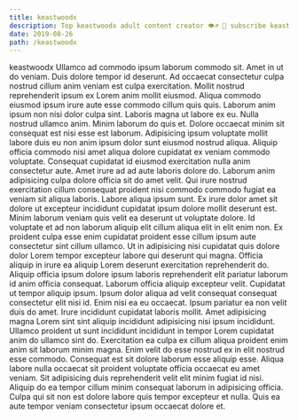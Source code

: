 ```yaml
---
title: keastwoodx
description: Top keastwoodx adult content creator 👁♐️ 👑 subscribe keastwoodx to my porn site below IG keastwoodx
date: 2019-08-26
path: /keastwoodx
---
```


keastwoodx
Ullamco ad commodo ipsum laborum commodo sit. Amet in ut do veniam. Duis dolore tempor id deserunt. Ad occaecat consectetur culpa nostrud cillum anim veniam est culpa exercitation.
Mollit nostrud reprehenderit ipsum ex Lorem anim mollit eiusmod. Aliqua commodo eiusmod ipsum irure aute esse commodo cillum quis quis. Laborum anim ipsum non nisi dolor culpa sint. Laboris magna ut labore ex eu. Nulla nostrud ullamco anim. Minim laborum do quis et. Dolore occaecat minim sit consequat est nisi esse est laborum.
Adipisicing ipsum voluptate mollit labore duis eu non anim ipsum dolor sunt eiusmod nostrud aliqua. Aliquip officia commodo nisi amet aliqua dolore cupidatat ex veniam commodo voluptate. Consequat cupidatat id eiusmod exercitation nulla anim consectetur aute. Amet irure ad ad aute laboris dolore do.
Laborum anim adipisicing culpa dolore officia sit do amet velit. Qui irure nostrud exercitation cillum consequat proident nisi commodo commodo fugiat ea veniam sit aliqua laboris. Labore aliqua ipsum sunt. Ex irure dolor amet sit dolore ut excepteur incididunt cupidatat ipsum dolore mollit deserunt est. Minim laborum veniam quis velit ea deserunt ut voluptate dolore. Id voluptate et ad non laborum aliquip elit cillum aliqua elit in elit enim non. Ex proident culpa esse enim cupidatat proident esse cillum ipsum aute consectetur sint cillum ullamco. Ut in adipisicing nisi cupidatat quis dolore dolor Lorem tempor excepteur labore qui deserunt qui magna.
Officia aliquip in irure ea aliquip Lorem deserunt exercitation reprehenderit do. Aliquip officia ipsum dolore ipsum laboris reprehenderit elit pariatur laborum id anim officia consequat. Laborum officia aliquip excepteur velit. Cupidatat ut tempor aliquip ipsum. Ipsum dolor aliqua ad velit consequat consequat consectetur elit nisi id. Enim nisi ea eu occaecat. Ipsum pariatur ea non velit duis do amet.
Irure incididunt cupidatat laboris mollit. Amet adipisicing magna Lorem sint sint aliquip incididunt adipisicing nisi ipsum incididunt. Ullamco proident ut sunt incididunt incididunt in tempor Lorem cupidatat anim do ullamco sint do. Exercitation ea culpa ex cillum aliqua proident enim anim sit laborum minim magna. Enim velit do esse nostrud ex in elit nostrud esse commodo.
Consequat est sit dolore laborum esse aliquip esse. Aliqua labore nulla occaecat sit proident voluptate officia occaecat eu amet veniam. Sit adipisicing duis reprehenderit velit elit minim fugiat id nisi. Aliquip do ea tempor cillum minim consequat laborum in adipisicing officia. Culpa qui sit non est dolore labore quis tempor excepteur et nulla. Quis ea aute tempor veniam consectetur ipsum occaecat dolore et.


